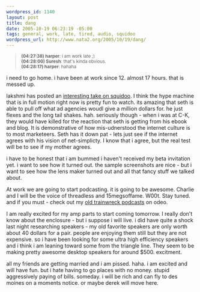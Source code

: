 ```yaml
--- 
wordpress_id: 1140
layout: post
title: dang
date: 2005-10-19 06:23:19 -05:00
tags: general, work, late, tired, audio, squidoo
wordpress_url: http://www.nata2.org/2005/10/19/dang/
---
```

<blockquote>
<small>
<b>(04:27:38) harper</b>: i am work late ;) <br />
<b>(04:28:00) Suresh</b>: that's kinda obvious. <br />
<b>(04:28:17) harper</b>: hahaha <br />
</small>
</blockquote>

i need to go home. i have been at work since 12. almost 17 hours. that is messed up. 

lakshmi has posted an <a href="http://lakshvivek.blogspot.com/2005/10/squidoo-lens-or-mirage.html">interesting take on squidoo</a>. I think the hype machine that is in full motion right now is pretty fun to watch. its amazing that seth is able to pull off what ad agencies woudl give a million dollars for. he just flexes and the long tail shakes. hah. seriously though - when i was at C-K, they would have killed for the reaction that seth is getting from his ebook and blog. It is demonstrative of how mis-udnerstood the internet culture is to most marketeers. Seth has it down pat - lets just see if the internet agrees with his vision of net-simplicty. I know that i agree, but the real test will be to see if my mother agrees. 

i have to be honest that i am bummed i haven't received my beta invitation yet. i want to see how it turned out. the sample screenshots are nice - but i want to see how the lens maker turned out and all that fancy stuff we talked about. 

At work we are going to start podcasting. it is going to be awesome. Charlie and I will be the voice of threadless and 15megsoffame. W00t. Stay tuned. and if you must - check out my <a href="http://odeo.com/channel/31095/view">old trainwreck podcasts</a> on odeo.

I am really excited for my amp parts to start coming tomorrow. I really don't know about the enclosure - but i suppose i will live. i did have quite a shock last night researching speakers - my old favorite speakers are only worth about 40 dollars for a pair. people are enjoying them still but they are not expensive. so i have been looking for some ultra high efficiency speakers and i think i am leaning toward some from the triangle line. They seem to be making pretty awesome desktop speakers for around $500.  excitment. 

all my friends are getting married and i am pissed. haha. i am excited and will have fun. but i hate having to go places with no money. stupid aggressively paying of bills. someday. i will be rich and can fly to des moines on a moments notice.  or maybe derek will move here. 


